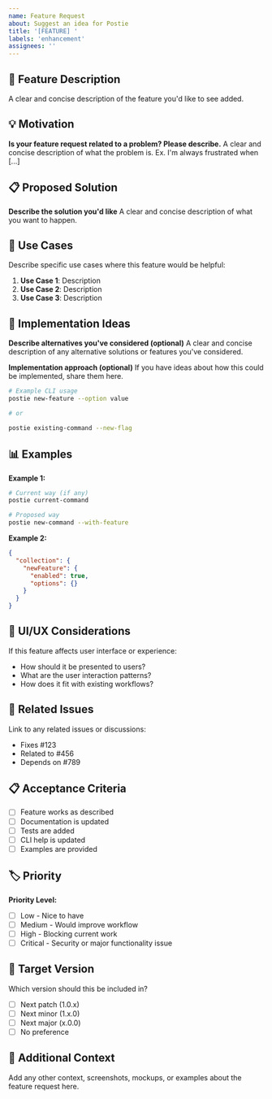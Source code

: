 ```yaml
---
name: Feature Request
about: Suggest an idea for Postie
title: '[FEATURE] '
labels: 'enhancement'
assignees: ''
---
```


## 🚀 Feature Description

A clear and concise description of the feature you'd like to see added.

## 💡 Motivation

**Is your feature request related to a problem? Please describe.**
A clear and concise description of what the problem is. Ex. I'm always frustrated when [...]

## 📋 Proposed Solution

**Describe the solution you'd like**
A clear and concise description of what you want to happen.

## 🎯 Use Cases

Describe specific use cases where this feature would be helpful:

1. **Use Case 1**: Description
2. **Use Case 2**: Description
3. **Use Case 3**: Description

## 📐 Implementation Ideas

**Describe alternatives you've considered (optional)**
A clear and concise description of any alternative solutions or features you've considered.

**Implementation approach (optional)**
If you have ideas about how this could be implemented, share them here.

```bash
# Example CLI usage
postie new-feature --option value

# or

postie existing-command --new-flag
```

## 📊 Examples

**Example 1:**
```bash
# Current way (if any)
postie current-command

# Proposed way
postie new-command --with-feature
```

**Example 2:**
```json
{
  "collection": {
    "newFeature": {
      "enabled": true,
      "options": {}
    }
  }
}
```

## 🎨 UI/UX Considerations

If this feature affects user interface or experience:

- How should it be presented to users?
- What are the user interaction patterns?
- How does it fit with existing workflows?

## 🔗 Related Issues

Link to any related issues or discussions:

- Fixes #123
- Related to #456
- Depends on #789

## 📋 Acceptance Criteria

- [ ] Feature works as described
- [ ] Documentation is updated
- [ ] Tests are added
- [ ] CLI help is updated
- [ ] Examples are provided

## 🏷️ Priority

**Priority Level:**
- [ ] Low - Nice to have
- [ ] Medium - Would improve workflow
- [ ] High - Blocking current work
- [ ] Critical - Security or major functionality issue

## 🎯 Target Version

Which version should this be included in?
- [ ] Next patch (1.0.x)
- [ ] Next minor (1.x.0)
- [ ] Next major (x.0.0)
- [ ] No preference

## 📝 Additional Context

Add any other context, screenshots, mockups, or examples about the feature request here.